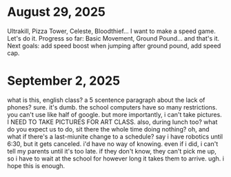 # August 29, 2025

Ultrakill, Pizza Tower, Celeste, Bloodthief... I want to make a speed game. Let's do it.
Progress so far: Basic Movement, Ground Pound... and that's it.
Next goals: add speed boost when jumping after ground pound, add speed cap.


# September 2, 2025

what is this, english class? a 5 scentence paragraph about the lack of phones? sure. it's dumb. the school computers have so many restrictions. you can't use like half of google. but more importantly, i can't take pictures. I NEED TO TAKE PICTURES FOR ART CLASS. also, during lunch too? what do you expect us to do, sit there the whole time doing nothing? oh, and what if there's a last-miunite change to a schedule? say i have robotics until 6:30, but it gets canceled. i'd have no way of knowing. even if i did, i can't tell my parents until it's too late. if they don't know, they can't pick me up, so i have to wait at the school for however long it takes them to arrive. ugh. i hope this is enough.
